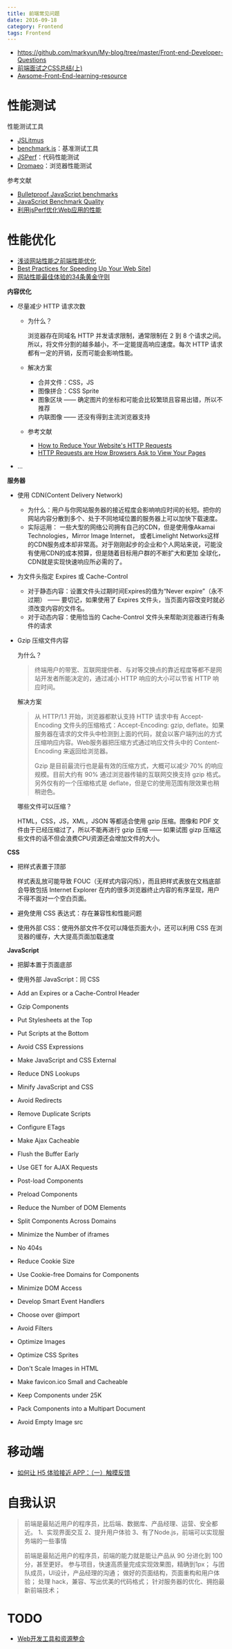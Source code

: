 ```yaml
---
title: 前端常见问题
date: 2016-09-18
category: Frontend
tags: Frontend
---
```


- https://github.com/markyun/My-blog/tree/master/Front-end-Developer-Questions
- [前端面试之CSS总结(上)](https://segmentfault.com/a/1190000006890725)
- [Awsome-Front-End-learning-resource](https://github.com/helloqingfeng/Awsome-Front-End-learning-resource)

# 性能测试
性能测试工具

- [JSLitmus](http://www.broofa.com/Tools/JSLitmus/)
- [benchmark.js](https://benchmarkjs.com/)：基准测试工具
- [JSPerf](https://github.com/jsperf/jsperf.com)：代码性能测试
- [Dromaeo](http://dromaeo.com/)：浏览器性能测试

参考文献

- [Bulletproof JavaScript benchmarks](https://mathiasbynens.be/notes/javascript-benchmarking)
- [JavaScript Benchmark Quality](http://ejohn.org/blog/javascript-benchmark-quality/)
- [利用jsPerf优化Web应用的性能](https://software.intel.com/zh-cn/articles/optimize-web-app-using-jsperf)

# 性能优化
- [浅谈网站性能之前端性能优化](https://acrens.github.io/2016/07/03/2016-07-03-performance/)
- [Best Practices for Speeding Up Your Web Site](https://developer.yahoo.com/performance/rules.html)]
- [网站性能最佳体验的34条黄金守则](http://www.kancloud.cn/imjzq/frontend/98105)

**内容优化**

- 尽量减少 HTTP 请求次数

    - 为什么？

        浏览器存在同域名 HTTP 并发请求限制，通常限制在 2 到 8 个请求之间。所以，将文件分割的越多越小，不一定能提高响应速度。每次 HTTP 请求都有一定的开销，反而可能会影响性能。

    - 解决方案
        - 合并文件：CSS，JS
        - 图像拼合：CSS Sprite
        - 图象区块 —— 确定图片的坐标和可能会比较繁琐且容易出错，所以不推荐
        - 内联图像 —— 还没有得到主流浏览器支持

    - 参考文献
        - [How to Reduce Your Website's HTTP Requests](http://blog.hubspot.com/marketing/reduce-http-requests#sm.0001lmgp3wsd2d3dtnn1nld69u1hp)
        - [HTTP Requests are How Browsers Ask to View Your Pages](http://webdesign.about.com/od/speed/qt/minimize-http-requests.htm)
- ...

**服务器**

- 使用 CDN(Content Delivery Network)
 
    - 为什么：用户与你网站服务器的接近程度会影响响应时间的长短。把你的网站内容分散到多个、处于不同地域位置的服务器上可以加快下载速度。
    - 实际运用： 一些大型的网络公司拥有自己的CDN，但是使用像Akamai Technologies，Mirror Image Internet， 或者Limelight Networks这样的CDN服务成本却非常高。对于刚刚起步的企业和个人网站来说，可能没有使用CDN的成本预算，但是随着目标用户群的不断扩大和更加 全球化，CDN就是实现快速响应所必需的了。

- 为文件头指定 Expires 或 Cache-Control
    
    - 对于静态内容：设置文件头过期时间Expires的值为“Never expire”（永不过期） —— 要切记，如果使用了 Expires 文件头，当页面内容改变时就必须改变内容的文件名。
    - 对于动态内容：使用恰当的 Cache-Control 文件头来帮助浏览器进行有条件的请求

- Gzip 压缩文件内容

    为什么？

    > 终端用户的带宽、互联网提供者、与对等交换点的靠近程度等都不是网站开发者所能决定的，通过减小 HTTP 响应的大小可以节省 HTTP 响应时间。
    
    解决方案

    > 从 HTTP/1.1 开始，浏览器都默认支持 HTTP 请求中有 Accept-Encoding 文件头的压缩格式：Accept-Encoding: gzip, deflate。如果服务器在请求的文件头中检测到上面的代码，就会以客户端列出的方式压缩响应内容。Web服务器把压缩方式通过响应文件头中的 Content-Encoding 来返回给浏览器。
    > 
    > Gzip 是目前最流行也是最有效的压缩方式，大概可以减少 70% 的响应规模。目前大约有 90% 通过浏览器传输的互联网交换支持 gzip 格式。另外仅有的一个压缩格式是 deflate，但是它的使用范围有限效果也稍稍逊色。

    哪些文件可以压缩？

    HTML，CSS，JS，XML，JSON 等都适合使用 gzip 压缩。图像和 PDF 文件由于已经压缩过了，所以不能再进行 gzip 压缩 —— 如果试图 gizp 压缩这些文件的话不但会浪费CPU资源还会增加文件的大小。

**CSS**

- 把样式表置于顶部

    样式表乱放可能导致 FOUC（无样式内容闪烁），而且把样式表放在文档底部会导致包括 Internet Explorer 在内的很多浏览器终止内容的有序呈现，用户不得不面对一个空白页面。

- 避免使用 CSS 表达式：存在兼容性和性能问题
- 使用外部 CSS：使用外部文件不仅可以降低页面大小，还可以利用 CSS 在浏览器的缓存，大大提高页面加载速度

**JavaScript**

- 把脚本置于页面底部
- 使用外部 JavaScript：同 CSS

- Add an Expires or a Cache-Control Header
- Gzip Components
- Put Stylesheets at the Top
- Put Scripts at the Bottom
- Avoid CSS Expressions
- Make JavaScript and CSS External
- Reduce DNS Lookups
- Minify JavaScript and CSS
- Avoid Redirects
- Remove Duplicate Scripts
- Configure ETags
- Make Ajax Cacheable
- Flush the Buffer Early
- Use GET for AJAX Requests
- Post-load Components
- Preload Components
- Reduce the Number of DOM Elements
- Split Components Across Domains
- Minimize the Number of iframes
- No 404s
- Reduce Cookie Size
- Use Cookie-free Domains for Components
- Minimize DOM Access
- Develop Smart Event Handlers
- Choose <link> over @import
- Avoid Filters
- Optimize Images
- Optimize CSS Sprites
- Don't Scale Images in HTML
- Make favicon.ico Small and Cacheable
- Keep Components under 25K
- Pack Components into a Multipart Document
- Avoid Empty Image src

# 移动端
- [如何让 H5 体验接近 APP：（一）触摸反馈](https://segmentfault.com/a/1190000006864910)

# 自我认识
> 前端是最贴近用户的程序员，比后端、数据库、产品经理、运营、安全都近。 
> 1、实现界面交互 
> 2、提升用户体验
> 3、有了Node.js，前端可以实现服务端的一些事情
>
> 前端是最贴近用户的程序员，前端的能力就是能让产品从 90 分进化到 100 分，甚至更好。
> 参与项目，快速高质量完成实现效果图，精确到1px；
> 与团队成员，UI设计，产品经理的沟通；
> 做好的页面结构，页面重构和用户体验；
> 处理 hack，兼容、写出优美的代码格式；
> 针对服务器的优化、拥抱最新前端技术；

# TODO
- [Web开发工具和资源整合](https://xituqu.com/170.html)
